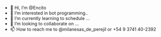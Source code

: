 - 👋 Hi, I’m @Encito
- 👀 I’m interested in bot programming..
- 🌱 I’m currently learning to schedule ...
- 💞️ I’m looking to collaborate on ...
- 📫 How to reach me to @milanesas_de_perejil or +54 9 3741 40-2392

<!---
Encito/Encito is a ✨ special ✨ repository because its `README.md` (this file) appears on your GitHub profile.
You can click the Preview link to take a look at your changes.
--->
